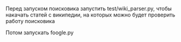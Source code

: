 Перед запуском поисковика запустить
test/wiki_parser.py, чтобы накачать
статей с википедии, на которых можно
будет проверить работу поисковика

Потом запускать foogle.py